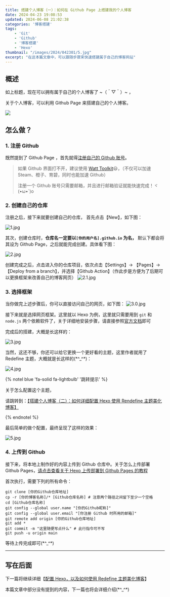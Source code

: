```yaml
---
title: 搭建个人博客（一）：如何在 Github Page 上搭建我的个人博客
date: 2024-04-23 19:08:53
updated: 2024-06-08 21:02:38
categories: '博客搭建'
tags: 
    - 'Git'
    - 'Github'
    - '博客搭建'
    - 'Hexo'
thumbnail: "/images/2024/042301/5.jpg"
excerpt: "在这本篇文章中，可以跟随步骤来快速搭建属于自己的博客网站"
---
```


## 概述

如上标题，现在可以拥有属于自己的个人博客了 \~（＾▽＾）\~ ，

关于个人博客，可以利用 Github Page 来搭建自己的个人博客。

![](/images/2024/042301/5.jpg)

## 怎么做？

### 1. 注册 Github

既然提到了 Github Page ，首先就得[注册自己的 Github 账号](https://github.com/signup)。

> 如果 Github 界面打不开，建议使用 [Watt Toolkit](https://steampp.net/)😃，（不仅可以加速 Steam、橙子、育碧，同时也能加速 Github）
>
> 注册一个 Github 账号只需要邮箱，并且进行邮箱验证就能快速完成！ヾ(•ω•`)o

### 2. 创建自己的仓库

注册之后，接下来就要创建自己的仓库，
首先点击【New】，如下图：

![1.jpg](/images/2024/042301/1.jpg)

其次，创建仓库时，**仓库名一定要以`[你的用户名].github.io` 为名，** 默认下都会将其设为 Github Page，之后就能完成创建。具体看下图：

![2.jpg](/images/2024/042301/2.jpg)

创建完成之后，点击进入你的仓库项目，依次点击【Settings】→ 【Pages】→【Deploy from a branch】，并选择【Github Action】（作此步是方便为了后期可以更换框架来改善自己的博客网页）
![2.1.jpg](/images/2024/042301/2.1.jpg)

### 3. 选择框架

当你做完上述步骤后，你可以直接访问自己的网页，如下图：
![3.0.jpg](/images/2024/042301/3.0.jpg)

接下来就是选择网页框架。这里就以 Hexo 为例，这里就只需要用到 `git` 和 `node.js` 两个依赖软件了，关于详细地安装步骤，请直接参照[官方文档](https://hexo.io/zh-cn/docs/)即可

完成后的搭建，大概是长这样的：

![3.jpg](/images/2024/042301/3.jpg)

当然，这还不够，你还可以给它更换一个更好看的主题，这里作者就用了 Redefine 主题，大概就是长这样的(\*^_^\*)：

![4.jpg](/images/2024/042301/4.jpg)

{% notel blue 'fa-solid fa-lightbulb' '跳转提示' %}

关于怎么配置这个主题，

请跳转到：[【搭建个人博客（二）：如何详细配置 Hexo 使用 Rendefine 主题美化博客】](../../24/搭建个人博客（二）：如何详细配置-Hexo-使用-Rendefine-主题美化博客)

{% endnotel %}

最后简单的做个配置，最终呈现了这样的效果：

![5.jpg](/images/2024/042301/5.jpg)


### 4. 上传到 Github

接下来，将本地上制作好的内容上传到 Github 仓库中。关于怎么上传部署 Github Pages，[请点击查看关于 Hexo 上传部署到 Github Pages 的教程](https://hexo.io/zh-cn/docs/github-pages)

首次执行，需要下列的所有命令：

```shell
git clone [你的Github仓库地址]
cp -r [你的博客名称]/* [Github仓库名称] # 注意两个路径之间留下至少一个空格
cd [Github仓库名称]
git config --global user.name "[你的Github昵称]"
git config --global user.email "[你注册 Github 时所用的邮箱]"
git remote add origin [你的Github仓库地址]
git add *
git commit -m "这里随便写点什么" # 此行指令可不写
git push -u origin main
```

等待上传完成即可(\*^_^\*)

-----

## 写在后面

下一篇将继续详细【[配置 Hexo，以及如何使用 Redefine 主题美化博客](../../24/搭建个人博客（二）：如何详细配置-Hexo-使用-Rendefine-主题美化博客)】

本篇文章中部分没有提到的内容，下一篇也将会详细介绍(\*^_^\*)


